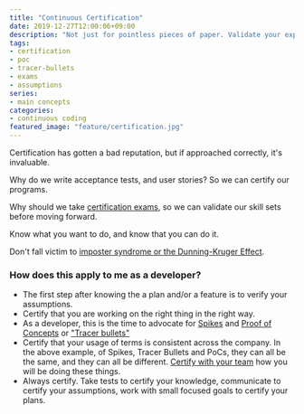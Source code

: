 ```yaml
---
title: "Continuous Certification"
date: 2019-12-27T12:00:06+09:00
description: "Not just for pointless pieces of paper. Validate your expectations. Make your expectations clear. Define your acceptance criteria."
tags:
- certification
- poc
- tracer-bullets
- exams
- assumptions
series:
- main concepts
categories:
- continuous coding
featured_image: "feature/certification.jpg"
---
```


Certification has gotten a bad reputation, but if approached correctly, it's invaluable.

Why do we write acceptance tests, and user stories? So we can certify our programs.

Why should we take [certification exams](/resources/tests), so we can validate our skill sets before moving forward.

Know what you want to do, and know that you can do it.

Don't fall victim to [imposter syndrome or the Dunning-Kruger Effect](http://www.iainjmitchell.com/blog/dunning-kruger).


### How does this apply to me as a developer?

- The first step after knowing the a plan and/or a feature is to verify your assumptions.
- Certify that you are working on the right thing in the right way.
- As a developer, this is the time to advocate for <a id=spikes/>[Spikes](https://en.wikipedia.org/wiki/Spike_(software_development)) and [Proof of Concepts](https://en.wikipedia.org/wiki/Proof_of_concept#Software_development) or ["Tracer bullets"](https://concisecoder.io/2018/11/11/tracer-bullet-programming/)
- Certify that your usage of terms is consistent across the company.  In the above example, of Spikes, Tracer Bullets and PoCs, they can all be the same, and they can all be different. [Certify with your team](http://www.gettingagile.com/2007/10/22/research-spikes-tracer-bullets-oh-my/) how you will be doing these things.
- Always certify.  Take tests to certify your knowledge, communicate to certify your assumptions, work with small focused goals to certify your plans.